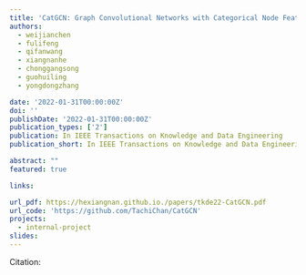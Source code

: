 ```yaml
---
title: 'CatGCN: Graph Convolutional Networks with Categorical Node Features'
authors:
  - weijianchen
  - fulifeng
  - qifanwang
  - xiangnanhe
  - chonggangsong
  - guohuiling
  - yongdongzhang

date: '2022-01-31T00:00:00Z'
doi: ''
publishDate: '2022-01-31T00:00:00Z'
publication_types: ['2']
publication: In IEEE Transactions on Knowledge and Data Engineering 
publication_short: In IEEE Transactions on Knowledge and Data Engineering 

abstract: ""
featured: true

links:

url_pdf: https://hexiangnan.github.io./papers/tkde22-CatGCN.pdf
url_code: 'https://github.com/TachiChan/CatGCN'
projects:
  - internal-project
slides:
---
```




Citation:
